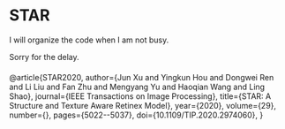 # STAR
 I will organize the code when I am not busy.
 
 Sorry for the delay.




####
@article{STAR2020,
author={Jun Xu and Yingkun Hou and Dongwei Ren and Li Liu and Fan Zhu and Mengyang Yu and Haoqian Wang and Ling Shao}, 
journal={IEEE Transactions on Image Processing}, 
title={STAR: A Structure and Texture Aware Retinex Model}, 
year={2020}, 
volume={29}, 
number={}, 
pages={5022--5037}, 
doi={10.1109/TIP.2020.2974060}, 
}
####
